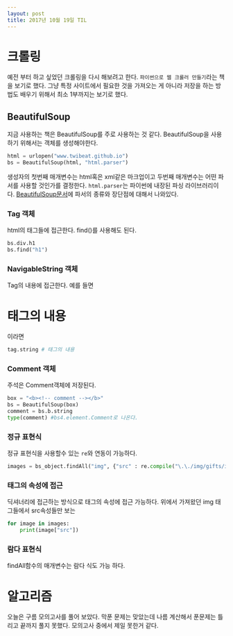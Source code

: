 ```yaml
---
layout: post
title: 2017년 10월 19일 TIL
---
```


# 크롤링
예전 부터 하고 싶었던 크롤링을 다시 해보려고 한다. `파이썬으로 웹 크롤러 만들기`라는 책을 보기로 했다.
그냥 특정 사이트에서 필요한 것을 가져오는 게 아니라 저장을 하는 방법도 배우기 위해서 최소 1부까지는 보기로 했다. 

## BeautifulSoup
지금 사용하는 책은 BeautifulSoup를 주로 사용하는 것 같다. BeautifulSoup을 사용하기 위해서는 객체를 생성해야한다.

```python
html = urlopen("www.twibeat.github.io")
bs = BeautifulSoup(html, "html.parser")
```

생성자의 첫번째 매개변수는 html혹은 xml같은 마크업이고 두번째 매개변수는 어떤 파서를 사용할 것인가를 결정한다. `html.parser`는 파이썬에 내장된 파싱 라이브러리이다.
[BeautifulSoup문서](https://www.crummy.com/software/BeautifulSoup/bs4/doc/#installing-a-parser)에 파서의 종류와 장단점에 대해서 나와있다.

### Tag 객체
html의 태그들에 접근한다. find()를 사용해도 된다.
```python
bs.div.h1
bs.find("h1")
```
 
### NavigableString 객체
Tag의 내용에 접근한다. 예를 들면 <h1>태그의 내용</h1> 이라면
```python
tag.string # 태그의 내용
```

### Comment 객체
주석은 Comment객체에 저장된다.
```python
box = "<b><!-- comment --></b>"
bs = BeautifulSoup(box)
comment = bs.b.string
type(comment) #bs4.element.Comment로 나온다.
```
### 정규 표현식
정규 표현식을 사용할수 있는 `re`와 연동이 가능하다.

```python
images = bs_object.findAll("img", {"src" : re.compile("\.\./img/gifts/img.*\.jpg")})
```

### 태그의 속성에 접근
딕셔너리에 접근하는 방식으로 태그의 속성에 접근 가능하다. 위에서 가져왔던 img 태그들에서 src속성들만 보는 
```python
for image in images:
    print(image["src"])
```

### 람다 표현식
findAll함수의 매개변수는 람다 식도 가능 하다.

# 알고리즘
오늘은 구름 모의고사를 풀어 보았다. 막푼 문제는 맞았는데 나름 계산해서 푼문제는 틀리고 끝까지 풀지 못했다. 모의고사 중에서 제일 못한거 같다.